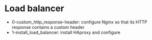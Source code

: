 # Load balancer
* 0-custom_http_response-header: configure Nginx so that its HTTP response contains a custom header
* 1-install_load_balancer: install HAproxy and configure

